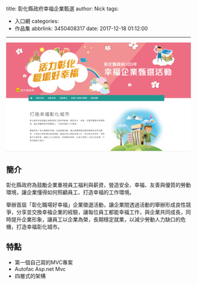 title: 彰化縣政府幸福企業甄選
author: Nick
tags:
  - 入口網
categories:
  - 作品集
abbrlink: 3450408317
date: 2017-12-18 01:12:00
---

![](/images/img-20.png)

## 簡介
彰化縣政府為鼓勵企業重視員工福利與薪資，營造安全、幸福、友善與優質的勞動環境，讓企業懂得如何照顧員工、打造幸福的工作環境。 

舉辦首屆「彰化職場好幸福」企業徵選活動，讓企業間透過活動的舉辦形成良性競爭，分享並交換幸福企業的經驗，讓每位員工都能幸福工作，與企業共同成長，同時提升企業形象，讓員工以企業為榮，長期穩定就業，以減少勞動人力缺口的危機，打造幸福彰化城市。

## 特點
- 第一個自己寫的MVC專案
- Autofac Asp.net Mvc
- 四層式的架構
